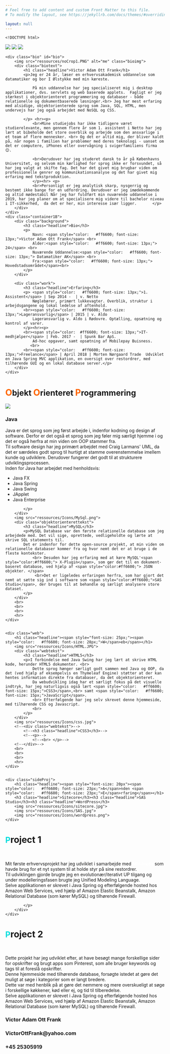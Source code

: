 ```yaml
---
# Feel free to add content and custom Front Matter to this file.
# To modify the layout, see https://jekyllrb.com/docs/themes/#overriding-theme-defaults

layout: null
---
```

	<!DOCTYPE html>
<html lang="en">
<head>
    <meta charset="UTF-8">
    <title>Main</title>
    <link rel="stylesheet" href="css/Main.css" type="text/css">
    <link rel="script" href="jquery-3.3.1.min.js">
    <link rel="script" href="js/main.js">
</head>
<body>

<div class="navbar">
   <a href="#bio" id="icon1"><img src="ressources/Icons/person-icon-260nw-282598823.jpg.png" ></a>
   <a href="#skills"  id="icon2"> <img src="ressources/Icons/skills.png"></a>
    <a href="#project" id="icon3"><img src="ressources/Icons/project.png" ></a>
</div>

<div class="container1A">

    <div class="bio" id="bio">
        <img src="ressources/noCrop1.PNG" alt="me" class="bioimg">
        <div class="biotext">
            <h1 class="headline">Victor Adam Ott Frank</h1>
            <p>Jeg er 24 år, læser en erhvervsakademisk uddannelse som datamatiker og bor I Ølstykke med min kæreste.

                På min uddannelse har jeg specialiseret mig i desktop applikationer, dvs. servlets og web baserede applets.  Fagligt er jeg stærkest i objektorienteret programmering og databaser - både relationelle og dokumentbaserede løsninger.<br> Jeg har mest erfaring med alsidige, objektorienterede sprog som Java, SQL, HTML, men undervejs har jeg også arbejdet med NoSQL og CSS.

            </p> <hr><p>
                <br>Mine studiejobs har ikke tidligere været studierelevante, men gennem flere år som 1. assistent i Netto har jeg lært at bibeholde det store overblik og arbejde som den ansvarlige i et team af flere mennesker. <br> Og det er altid mig, der bliver kaldt på, når nogen i familien har problemer med deres teknologi - uanset om det er computere, iPhones eller overvågning i svigerfamiliens firma 😊.

                <br>Derudover har jeg studeret dansk to år på Københavns Universitet, og selvom min kærlighed for sprog ikke er forsvundet, så har jeg valgt at skifte fag. Det har det givet mig brugbar viden om professionelle genrer og kommunikationsanalyse og det har givet mig erfaring med tekstproduktion.
                </p><hr> <p>
                <br>Personligt er jeg analytisk skarp, nysgerrig og bestemt ikke bange for en udfordring. Derudover er jeg imødekommende og altid mødestabil Når jeg har fuldført min nuværende uddannelse i 2019, har jeg planer om at specialisere mig videre til bachelor niveau i IT-sikkerhed,  da det er her, min interesse især ligger.       </p>
        </div>
    </div>
    <div class="container1B">
        <div class="background">
            <h3 class="headline">Bio</h3>
            <p>
                Navn: <span style="color:   #ff6600; font-size: 13px;">Victor Adam Ott Frank</span> <br>
                Alder:<span style="color:   #ff6600; font-size: 13px;"> 24</span> <br>
                Nuværende Uddannelse:<span style="color:   #ff6600; font-size: 13px;"> Datamatiker AK</span> <br>
                Fra:<span style="color:   #ff6600; font-size: 13px;"> Hovedstadsområdet</span><br>
            </p>
        </div>

        <div class="work">
            <h3 class="headline">Erfaring</h3>
            <p> <span style="color:   #ff6600; font-size: 13px;">1. Assistent</span> | Sep 2014 -  | v. Netto
                Nøglebærer, primært lukkevagter. Overblik, struktur i arbejdsgangene og lokal ledelse af aftenhold.
            <br><span style="color:   #ff6600; font-size: 13px;">Lageransvarlig</span> | 2015 | v. Aldo
                Lageransvarlig v. Aldo i Rødovre. Optælling, opsætning og kontrol af varer.
            </p><hr><p>
            <br><span style="color:  #ff6600; font-size: 13px;">IT-medhjælper</span> | Feb. 2017 -  | Spunk Bar ApS.
                Ad-hoc opgaver, samt opsætning af Mobilepay Buisness.
               <br>
            <br><span style="color:   #ff6600; font-size: 13px;">Freelance</span> | April 2018 | Morten Nørgaard Trade  Udviklet en Java Spring MVC applikation, en oversigt over restordrer, med tilhørende GUI og en lokal database server.</p>
        </div>
    </div>
</div>
<div class="container2A" id="skills">
    <div class="objektorienteret">
        <h1 class="headline"><span style="font-size: 25px;"><span style="color:   #ff6600; font-size: 28px;">O</span>bjekt <span style="color:   #ff6600; font-size: 28px;">O</span>rienteret <span style="color:   #ff6600; font-size: 28px;">P</span>rogrammering</span></h1>
        <img src="ressources/Icons/java.png">
        <div class="objektorienterettekst">
            <h3 class="headline">Java</h3>
            <p>Java er det sprog som jeg først arbejde i, indenfor kodning og design af software. Derfor er det også et sprog som jeg føler mig særligt hjemme i og det er også herfra at min viden om OOP stammer fra.
            <br> Til software design har jeg primært arbejdet med Craig Larmans' UML, da det er særdeles godt sprog til hurtigt at stamme overenstemmelse imellem kunde og udviklere. Derudover fungerer det godt til at strukturere udviklingsprocessen.
            <br> Inden for Java har arbejdet med henholdsvis: <br>
            </p>
                <ul class="">
            <li> Java FX </li>
            <li> Java Spring </li>
            <li> Java Swing </li>
            <li> JApplet </li>
            <li> Java Enterprise </li>
                </ul>
            <p>

            </p>
        </div>
        <img src="ressources/Icons/MySql.png">
        <div class="objektorienterettekst">
            <h3 class="headline">MySQL</h3>
            <p>MySQL Database var den første relationelle database som jeg arbejdede med. Det vil sige, oprettede, vedligeholdte og lærte at skrive SQL statements til.
            Det er indenfor for dette open-source projekt, at min viden om relationelle databaser kommer fra og hvor nemt det er at bruge i de fleste kontekster.
                <br> Desuden har jeg erfaring med at køre MySQL'<span style="color:#ff6600;"> X-Plugin</span>, som gør det til en dokument-baseret database, ved hjælp af <span style="color:#ff6600;"> JSON objekter. </span>
                 <br>Det er ligeledes erfaringen herfra, som har gjort det nemt at sætte sig ind i software som <span style="color:#ff6600;">SAS Studio</span>, der bruges til at behandle og særligt analysere store dataset.
            </p>
        </div>
        <br>
        <br>
        <br>
        <hr>
    </div>


    <div class="web">
        <h1 class="headline"><span style="font-size: 25px;"><span style="color:   #ff6600; font-size: 28px;">W</span>eb</span></h1>
        <img src="ressources/Icons/HTML.JPG">
        <div class="webtekst">
            <h3 class="headline">HTML5</h3>
            <p>I forbindelse med Java Swing har jeg lært at skrive HTML kode, herunder HTML5 dokumenter. <br>
                Dette sprog hænger særligt godt sammen med Java og OOP, da det (ved hjælp af eksempelvis en Thymeleaf Engine) støtter at der kan hentes information direkte fra databaser, da det objektorienteret.
                Da webudvikling idag har et særligt fokus på det visuelle indtryk, har jeg naturligvis også lært <span style="color:   #ff6600; font-size: 15px;">CSS3</span>,<br> samt <span style="color:   #ff6600; font-size: 15px;">JavaScript</span>.
                <br> Efterfølgende har jeg selv skrevet denne hjemmeside, med tilhørende CSS og Javascript.
                <br>
            </p>
        </div>
        <img src="ressources/Icons/css.jpg">
        <!--<div class="webtekst">-->
            <!--<h3 class="headline">CSS3</h3>-->
            <!--<p>-->
                <!--<br> </p>-->
        <!--</div>-->
        <br>
        <br>
        <br>
        <hr>
    </div>


    <div class="sideProj">
        <h1 class="headline"><span style="font-size: 20px"><span style="color:   #ff6600; font-size: 23px;">A</span>nden <span style="color:   #ff6600; font-size: 23px;">E</span>rfaring</span></h1>
        <h3 class="headline">Sitecore</h3><h3 class="headline">SAS Studio</h3><h3 class="headline">WordPress</h3>
        <img src="ressources/Icons/sitecore.jpg">
        <img src="ressources/Icons/SAS.jpg">
        <img src="ressources/Icons/wordpress.png">
    </div>
</div>
<div class="container3A" id="project">
    <div class="project1">
        <h1 class="headline"><span style="color:#00dddd; font-size: 25px">P</span>roject 1</h1>
        <br>
        <div class="projectText">
            <p>Mit første erhvervsprojekt har jeg udviklet i samarbejde med <a href="http://www.mn-trade.dk/" style="text-decoration: none; color: white ;font-weight: bold">MN-trade</a> som havde brug for et nyt system til at holde styr på sine restordrer.
            <br> Til udviklingen gjorde brugte jeg en evolutionær/iterativt UP tilgang og under modelleringsfasen brugte jeg Unified  Modeling Language.
                <br> Selve applikationen er skrevet i Java Spring og efterfølgende hosted hos Amazon Web Services, ved hjælp af Amazon Elastic Beanstalk, Amazon Relational Database (som kører MySQL) og tilhørende Firewall.

            </p>
        </div>
    </div>
</div>

<div class="project1Image"> </div>

<div class="container3A">
     <div class="project2">
         <h1 class="headline"><span style="color:#00dddd; font-size: 25px">P</span>roject 2</h1>
         <br>
        <div class="projectText">
            <p>Dette projekt har jeg udviklet efter, at have besøgt mange forskellige sider for opskrifter og brugt apps som Pinterest, som alle bruger keywords og tags til at foreslå opskrifter.<br>
            Denne hjemmeside med tilhørende database, forsøgte istedet at gøre det muligt at søge i kategorier som er langt bredere.
                <br> Dette var med henblik på at gøre det nemmere og mere overskueligt at søge i forskellige køkkener, kød eller ej, og tid til tilberedelse.
                <br> Selve applikationen er skrevet i Java Spring og efterfølgende hosted hos Amazon Web Services, ved hjælp af Amazon Elastic Beanstalk, Amazon Relational Database (som kører MySQL) og tilhørende Firewall.
            </p>
        </div>
    </div>
</div>

<div class="project1Image2"> </div>


<div class="footerContact">
    <h3>Victor Adam Ott Frank</h3><h3>VictorOttFrank@yahoo.com</h3><h3>+45 25305919</h3>
</div>

</body>
</html>